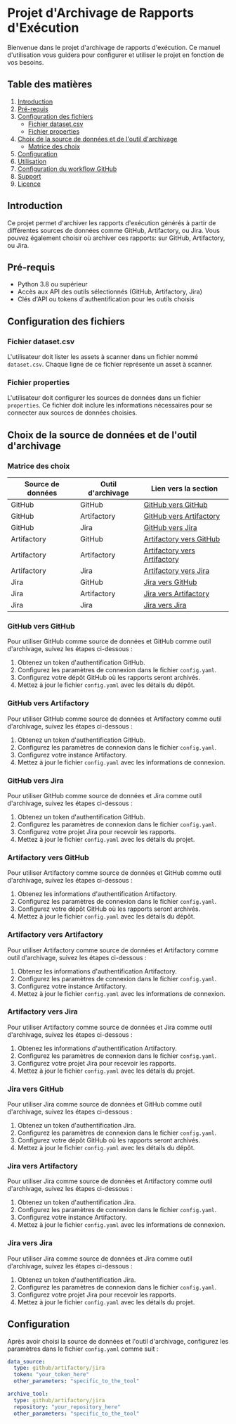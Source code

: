 # Projet d'Archivage de Rapports d'Exécution

Bienvenue dans le projet d'archivage de rapports d'exécution. Ce manuel d'utilisation vous guidera pour configurer et utiliser le projet en fonction de vos besoins.

## Table des matières
1. [Introduction](#introduction)
2. [Pré-requis](#pré-requis)
3. [Configuration des fichiers](#configuration-des-fichiers)
    - [Fichier dataset.csv](#fichier-datasetcsv)
    - [Fichier properties](#fichier-properties)
4. [Choix de la source de données et de l'outil d'archivage](#choix-de-la-source-de-données-et-de-loutil-darchivage)
    - [Matrice des choix](#matrice-des-choix)
5. [Configuration](#configuration)
6. [Utilisation](#utilisation)
7. [Configuration du workflow GitHub](#configuration-du-workflow-github)
8. [Support](#support)
9. [Licence](#licence)

## Introduction
Ce projet permet d'archiver les rapports d'exécution générés à partir de différentes sources de données comme GitHub, Artifactory, ou Jira. Vous pouvez également choisir où archiver ces rapports: sur GitHub, Artifactory, ou Jira.

## Pré-requis
- Python 3.8 ou supérieur
- Accès aux API des outils sélectionnés (GitHub, Artifactory, Jira)
- Clés d'API ou tokens d'authentification pour les outils choisis

## Configuration des fichiers

### Fichier dataset.csv
L'utilisateur doit lister les assets à scanner dans un fichier nommé `dataset.csv`. Chaque ligne de ce fichier représente un asset à scanner.

### Fichier properties
L'utilisateur doit configurer les sources de données dans un fichier `properties`. Ce fichier doit inclure les informations nécessaires pour se connecter aux sources de données choisies.

## Choix de la source de données et de l'outil d'archivage

### Matrice des choix

| Source de données | Outil d'archivage | Lien vers la section |
|-------------------|-------------------|----------------------|
| GitHub            | GitHub            | [GitHub vers GitHub](#github-vers-github) |
| GitHub            | Artifactory       | [GitHub vers Artifactory](#github-vers-artifactory) |
| GitHub            | Jira              | [GitHub vers Jira](#github-vers-jira) |
| Artifactory       | GitHub            | [Artifactory vers GitHub](#artifactory-vers-github) |
| Artifactory       | Artifactory       | [Artifactory vers Artifactory](#artifactory-vers-artifactory) |
| Artifactory       | Jira              | [Artifactory vers Jira](#artifactory-vers-jira) |
| Jira              | GitHub            | [Jira vers GitHub](#jira-vers-github) |
| Jira              | Artifactory       | [Jira vers Artifactory](#jira-vers-artifactory) |
| Jira              | Jira              | [Jira vers Jira](#jira-vers-jira) |

### GitHub vers GitHub
Pour utiliser GitHub comme source de données et GitHub comme outil d'archivage, suivez les étapes ci-dessous :

1. Obtenez un token d'authentification GitHub.
2. Configurez les paramètres de connexion dans le fichier `config.yaml`.
3. Configurez votre dépôt GitHub où les rapports seront archivés.
4. Mettez à jour le fichier `config.yaml` avec les détails du dépôt.

### GitHub vers Artifactory
Pour utiliser GitHub comme source de données et Artifactory comme outil d'archivage, suivez les étapes ci-dessous :

1. Obtenez un token d'authentification GitHub.
2. Configurez les paramètres de connexion dans le fichier `config.yaml`.
3. Configurez votre instance Artifactory.
4. Mettez à jour le fichier `config.yaml` avec les informations de connexion.

### GitHub vers Jira
Pour utiliser GitHub comme source de données et Jira comme outil d'archivage, suivez les étapes ci-dessous :

1. Obtenez un token d'authentification GitHub.
2. Configurez les paramètres de connexion dans le fichier `config.yaml`.
3. Configurez votre projet Jira pour recevoir les rapports.
4. Mettez à jour le fichier `config.yaml` avec les détails du projet.

### Artifactory vers GitHub
Pour utiliser Artifactory comme source de données et GitHub comme outil d'archivage, suivez les étapes ci-dessous :

1. Obtenez les informations d'authentification Artifactory.
2. Configurez les paramètres de connexion dans le fichier `config.yaml`.
3. Configurez votre dépôt GitHub où les rapports seront archivés.
4. Mettez à jour le fichier `config.yaml` avec les détails du dépôt.

### Artifactory vers Artifactory
Pour utiliser Artifactory comme source de données et Artifactory comme outil d'archivage, suivez les étapes ci-dessous :

1. Obtenez les informations d'authentification Artifactory.
2. Configurez les paramètres de connexion dans le fichier `config.yaml`.
3. Configurez votre instance Artifactory.
4. Mettez à jour le fichier `config.yaml` avec les informations de connexion.

### Artifactory vers Jira
Pour utiliser Artifactory comme source de données et Jira comme outil d'archivage, suivez les étapes ci-dessous :

1. Obtenez les informations d'authentification Artifactory.
2. Configurez les paramètres de connexion dans le fichier `config.yaml`.
3. Configurez votre projet Jira pour recevoir les rapports.
4. Mettez à jour le fichier `config.yaml` avec les détails du projet.

### Jira vers GitHub
Pour utiliser Jira comme source de données et GitHub comme outil d'archivage, suivez les étapes ci-dessous :

1. Obtenez un token d'authentification Jira.
2. Configurez les paramètres de connexion dans le fichier `config.yaml`.
3. Configurez votre dépôt GitHub où les rapports seront archivés.
4. Mettez à jour le fichier `config.yaml` avec les détails du dépôt.

### Jira vers Artifactory
Pour utiliser Jira comme source de données et Artifactory comme outil d'archivage, suivez les étapes ci-dessous :

1. Obtenez un token d'authentification Jira.
2. Configurez les paramètres de connexion dans le fichier `config.yaml`.
3. Configurez votre instance Artifactory.
4. Mettez à jour le fichier `config.yaml` avec les informations de connexion.

### Jira vers Jira
Pour utiliser Jira comme source de données et Jira comme outil d'archivage, suivez les étapes ci-dessous :

1. Obtenez un token d'authentification Jira.
2. Configurez les paramètres de connexion dans le fichier `config.yaml`.
3. Configurez votre projet Jira pour recevoir les rapports.
4. Mettez à jour le fichier `config.yaml` avec les détails du projet.

## Configuration
Après avoir choisi la source de données et l'outil d'archivage, configurez les paramètres dans le fichier `config.yaml` comme suit :

```yaml
data_source:
  type: github/artifactory/jira
  token: "your_token_here"
  other_parameters: "specific_to_the_tool"

archive_tool:
  type: github/artifactory/jira
  repository: "your_repository_here"
  other_parameters: "specific_to_the_tool"
